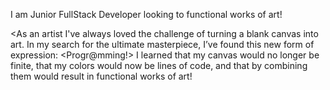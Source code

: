 
I am Junior FullStack Developer looking to functional works of art!

<As an artist I've always loved the challenge of turning a blank canvas into art. 
In my search for the ultimate masterpiece, I’ve found this new form of expression: <Progr@mming!>
I learned that my canvas would no longer be finite, that my colors would now be lines of code, and that by combining them would result in functional works of art!
    

